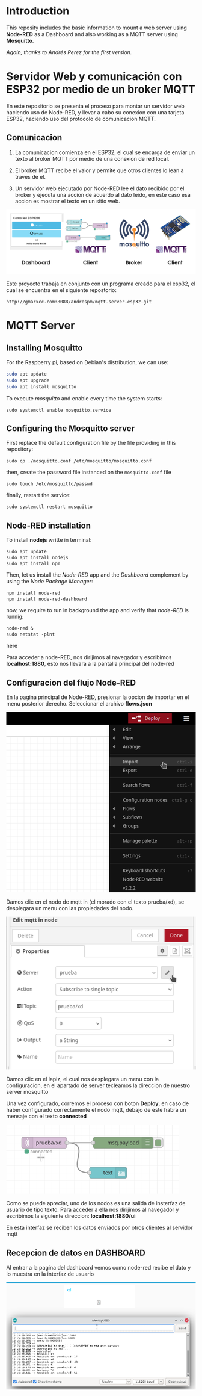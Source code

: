 # Introduction
This reposity includes the basic information to mount a web server using **Node-RED** as a Dashboard and also working as a MQTT server using **Mosquitto**.

*Again, thanks to Andrés Perez for the first version.*

# Servidor Web y comunicación con ESP32 por medio de un broker MQTT

En este repositorio se presenta el proceso para montar un servidor web haciendo uso de Node-RED, y llevar a cabo su conexion con una tarjeta ESP32, haciendo uso del protocolo de comunicacion MQTT.

## Comunicacion

1. La comunicacion comienza en el ESP32, el cual se encarga de enviar un texto al broker MQTT por medio de una conexion de red local.

2. El broker MQTT recibe el valor y permite que otros clientes lo lean a traves de el.

3. Un servidor web ejecutado por Node-RED lee el dato recibido por el broker y ejecuta una accion de acuerdo al dato leido, en este caso esa accion es mostrar el texto en un sitio web.

![mqttesp32](./Imagenes/mqttesp32.PNG)

Este proyecto trabaja en conjunto con un programa creado para el esp32, el cual se encuentra en el siguiente repostorio:

    http://gmarxcc.com:8088/andrespm/mqtt-server-esp32.git

# MQTT Server	

## Installing Mosquitto

For the Raspberry pi, based on Debian's distribution, we can use:

```bash
sudo apt update
sudo apt upgrade
sudo apt install mosquitto
```

To execute *mosquitto* and enable every time the system starts:

```
sudo systemctl enable mosquitto.service
```

## Configuring the Mosquitto server

First replace the default configuration file by the file providing in this repository:

```
sudo cp ./mosquitto.conf /etc/mosquitto/mosquitto.conf
```
then, create the password file instanced on the `mosquitto.conf` file

```
sudo touch /etc/mosquitto/passwd
```
finally, restart the service:

    sudo systemctl restart mosquitto

## Node-RED installation
To install **nodejs** writte in terminal:
```
sudo apt update
sudo apt install nodejs
sudo apt install npm
```

Then, let us install the *Node-RED* app and the *Dashboard* complement by using the *Node Package Manager*:

```
npm install node-red
npm install node-red-dashboard
```

now, we require to run in background the app and verify that *node-RED* is runnig:
```
node-red &
sudo netstat -plnt
```




here

Para acceder a node-RED, nos dirijimos al navegador y escribimos **localhost:1880**, esto nos llevara a la pantalla principal del node-red


## Configuracion del flujo Node-RED


En la pagina principal de Node-RED, presionar la opcion de importar en el menu posterior derecho. Seleccionar el archivo **flows.json**

![Importar](./Imagenes/Import_Node_Red.png)

Damos clic en el nodo de mqtt in (el morado con el texto prueba/xd), se desplegara un menu con las propiedades del nodo.

![Propiedades](./Imagenes/Prop_node.png)

Damos clic en el lapiz, el cual nos desplegara un menu con la configuracion, en el apartado de server tecleamos la direccion de nuestro server mosquitto

Una vez configurado, corremos el proceso con boton **Deploy**, en caso de haber configurado correctamente el nodo mqtt, debajo de este habra un mensaje con el texto **connected**

![Connected](./Imagenes/Connected.png)

Como se puede apreciar, uno de los nodos es una salida de insterfaz de usuario de tipo texto. Para acceder a ella nos dirijimos al navegador y escribimos la siguiente direccion: **localhost:1880/ui**

En esta interfaz se reciben los datos enviados por otros clientes al servidor mqtt

## Recepcion de datos en DASHBOARD

Al entrar a la pagina del dashboard vemos como node-red recibe el dato y lo muestra en la interfaz de usuario

![Connected](./Imagenes/Resultado.png)

